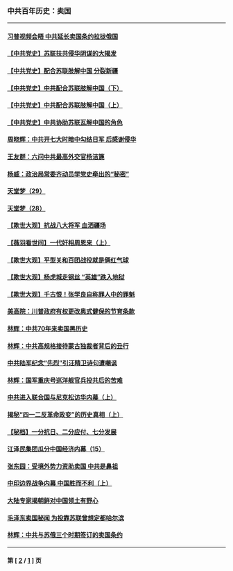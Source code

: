 ### 中共百年历史：卖国
---
#### [习普视频会晤 中共延长卖国条约拉拢俄国](../../pages/nf1176117/n13060971.md?10020430) 
#### [【中共党史】苏联扶共侵华阴谋的大揭发](../../pages/nf1176117/n13056050.md?10020430) 
#### [【中共党史】配合苏联肢解中国 分裂新疆](../../pages/nf1176117/n13040700.md?10020430) 
#### [【中共党史】中共配合苏联肢解中国（下）](../../pages/nf1176117/n13035660.md?10020430) 
#### [【中共党史】中共配合苏联肢解中国（上）](../../pages/nf1176117/n13030262.md?10020430) 
#### [【中共党史】中共协助苏联瓦解中国的角色](../../pages/nf1176117/n13018109.md?10020430) 
#### [周晓辉：中共开七大时暗中勾结日军 后感谢侵华](../../pages/nf1176117/n12921960.md?10020430) 
#### [王友群：六问中共最高外交官杨洁篪](../../pages/nf1176117/n12836495.md?10020430) 
#### [杨威：政治局常委齐动员学党史牵出的“秘密”](../../pages/nf1176117/n12764642.md?10020430) 
#### [天堂梦（29）](../../pages/nf1176117/n12408465.md?10020430) 
#### [天堂梦（28）](../../pages/nf1176117/n12408309.md?10020430) 
#### [【欺世大观】抗战八大将军 血洒疆场](../../pages/nf1176117/n12357044.md?10020430) 
#### [【薇羽看世间】一代奸相周恩来（上）](../../pages/nf1176117/n12401109.md?10020430) 
#### [【欺世大观】平型关和百团战役就是俩红气球](../../pages/nf1176117/n12359157.md?10020430) 
#### [【欺世大观】杨虎城走钢丝 “英雄”跌入地狱](../../pages/nf1176117/n12358840.md?10020430) 
#### [【欺世大观】千古恨！张学良自称罪人中的罪魁](../../pages/nf1176117/n12358629.md?10020430) 
#### [美高院：川普政府有权更改奥式健保的节育条款](../../pages/nf1176117/n12242171.md?10020430) 
#### [林辉：中共70年来卖国黑历史](../../pages/nf1176117/n11552181.md?10020430) 
#### [林辉：中共高规格接待蒙古独裁者背后的丑行](../../pages/nf1176117/n11225005.md?10020430) 
#### [中共陆军纪念“先烈”引汪精卫诗句遭嘲讽](../../pages/nf1176117/n11153345.md?10020430) 
#### [林辉：国军重庆号巡洋舰官兵投共后的苦难](../../pages/nf1176117/n10997801.md?10020430) 
#### [中共进入联合国与尼克松访华内幕（上）](../../pages/nf1176117/n10138788.md?10020430) 
#### [揭秘“四一二反革命政变”的历史真相（上）](../../pages/nf1176117/n9996650.md?10020430) 
#### [【秘档】一分抗日、二分应付、七分发展](../../pages/nf1176117/n9331484.md?10020430) 
#### [江泽民集团瓜分中国经济内幕（15）](../../pages/nf1176117/n9268584.md?10020430) 
#### [张东园：受境外势力资助卖国 中共是鼻祖](../../pages/nf1176117/n9272480.md?10020430) 
#### [中印边界战争内幕 中国胜而不利（上）](../../pages/nf1176117/n9252458.md?10020430) 
#### [大陆专家揭朝鲜对中国领土有野心](../../pages/nf1176117/n9074056.md?10020430) 
#### [毛泽东卖国秘闻 为投靠苏联曾想定都哈尔滨](../../pages/nf1176117/n9058631.md?10020430) 
#### [林辉：中共与苏俄三个时期签订的卖国条约](../../pages/nf1176117/n9036062.md?10020430) 

---
#### 第 [ [2](./2.md?10020430) / [1](./1.md?10020430) ] 页
